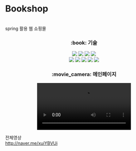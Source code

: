 # Bookshop
 </br>spring 활용 웹 쇼핑몰


<div align="center">
	<h3>:book: 기술</h3>
	<img src="https://img.shields.io/badge/Java-007396?style=flat&logo=Java&logoColor=white" />
	<img src="https://img.shields.io/badge/HTML5-E34F26?style=flat&logo=HTML5&logoColor=white" />
	<img src="https://img.shields.io/badge/CSS3-1572B6?style=flat&logo=CSS3&logoColor=white" />
	 <img src="https://img.shields.io/badge/JavaScript-F7DF1E?style=flat&logo=JavaScript&logoColor=white"/><br>
	<img src="https://img.shields.io/badge/Spring-6DB33F?style=flat&logo=Spring&logoColor=white"/>
	<img src="https://img.shields.io/badge/Oracle-F80000?style=flat&logo=Oracle&logoColor=white"/>
	<img src="https://img.shields.io/badge/apachemaven-C71A36?style=flat&logo=apachemaven&logoColor=white"/>
	<img src="https://img.shields.io/badge/eclipseide-2C2255?style=flat&logo=eclipseide&logoColor=white"/>
	<img src="https://img.shields.io/badge/apachetomcat-F8DC75?style=flat&logo=apachetomcat&logoColor=white"/>
	
</div>

<div align="center">
	<h3>:movie_camera: 메인페이지</h3>
	<video src="https://github.com/ImSungCae/webtoonfriends/assets/134353202/b3e980b3-cde2-4c0b-a69f-b892d6358b23" />
</div>


전체영상 <br>
http://naver.me/xuiYBVUi
